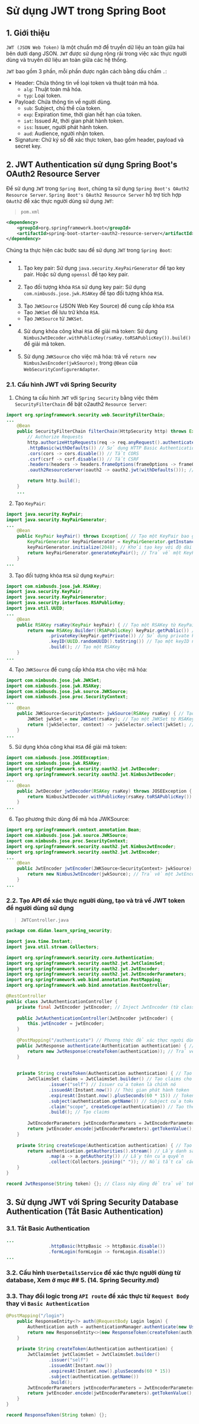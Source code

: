 # Sử dụng JWT trong Spring Boot
## 1. Giới thiệu
`JWT (JSON Web Token)` là một chuẩn mở để truyền dữ liệu an toàn giữa hai bên dưới dạng JSON. `JWT` được sử dụng rộng rãi trong việc xác thực người dùng và truyền dữ liệu an toàn giữa các hệ thống.

`JWT` bao gồm 3 phần, mỗi phần được ngăn cách bằng dấu chấm `.`:
- Header: Chứa thông tin về loại token và thuật toán mã hóa.
    + `alg`: Thuật toán mã hóa.
    + `typ`: Loại token.
- Payload: Chứa thông tin về người dùng.
    + `sub`: Subject, chủ thể của token.
    + `exp`: Expiration time, thời gian hết hạn của token.
    + `iat`: Issued At, thời gian phát hành token.
    + `iss`: Issuer, người phát hành token.
    + `aud`: Audience, người nhận token.
- Signature: Chữ ký số để xác thực token, bao gồm header, payload và secret key.

## 2. JWT Authentication sử dụng Spring Boot's OAuth2 Resource Server
Để sử dụng `JWT` trong `Spring Boot`, chúng ta sử dụng `Spring Boot's OAuth2 Resource Server`. `Spring Boot's OAuth2 Resource Server` hỗ trợ tích hợp `OAuth2` để xác thực người dùng sử dụng `JWT`:
> `pom.xml`
```xml
<dependency>
    <groupId>org.springframework.boot</groupId>
    <artifactId>spring-boot-starter-oauth2-resource-server</artifactId>
</dependency>
```
Chúng ta thực hiện các bước sau để sử dụng `JWT` trong `Spring Boot`:
- 1. Tạo key pair: Sử dụng `java.security.KeyPairGenerator` để tạo key pair. Hoặc sử dụng `openssl` để tạo key pair.
- 2. Tạo đối tượng khóa `RSA` sử dụng key pair: Sử dụng `com.nimbusds.jose.jwk.RSAKey` để tạo đối tượng khóa `RSA`.
- 3. Tạo `JWKSource` (JSON Web Key Source) để cung cấp khóa `RSA`
    + Tạo `JWKSet` để lưu trữ khóa `RSA`.
    + Tạo `JWKSource` từ `JWKSet`.
- 4. Sử dụng khóa công khai `RSA` để giải mã token: Sử dụng `NimbusJwtDecoder.withPublicKey(rsaKey.toRSAPublicKey()).build()` để giải mã token.
- 5. Sử dụng `JWKSource` cho việc mã hóa: trả về `return new NimbusJwsEncoder(jwkSource);` trong `@Bean` của `WebSecurityConfigurerAdapter`.

### 2.1. Cấu hình JWT với Spring Security
1. Chúng ta cấu hình `JWT` với `Spring Security` bằng việc thêm `SecurityFilterChain` để bật o2auth2 `Resource Server`:
```java
import org.springframework.security.web.SecurityFilterChain;
...
	@Bean
	public SecurityFilterChain filterChain(HttpSecurity http) throws Exception{ // Cấu hình JWT với Spring Security
		// Authorize Requests
		http.authorizeHttpRequests(req -> req.anyRequest().authenticated()) // Tất cả các request đều cần xác thực
		.httpBasic(withDefaults()) // Sử dụng HTTP Basic Authentication
		.cors(cors -> cors.disable()) // Tắt CORS
		.csrf(csrf -> csrf.disable()) // Tắt CSRF
		.headers(headers -> headers.frameOptions(frameOptions -> frameOptions.sameOrigin())) // X-Frame-Options: SAMEORIGIN
		.oauth2ResourceServer(oauth2 -> oauth2.jwt(withDefaults())); // Sử dụng JWT để xác thực người dùng khi truy cập vào các resource server (route API)

		return http.build();
	}
    ...
```

2. Tạo `KeyPair`:
```java
import java.security.KeyPair;
import java.security.KeyPairGenerator;
...
	@Bean
	public KeyPair keyPair() throws Exception{ // Tạo một KeyPair bao gồm public key và private key
		KeyPairGenerator keyPairGenerator = KeyPairGenerator.getInstance("RSA"); // Sử dụng thuật toán RSA
		keyPairGenerator.initialize(2048); // Khởi tạo key với độ dài 2048 bits
		return keyPairGenerator.generateKeyPair(); // Trả về một KeyPair
	}
...
```
3. Tạo đối tượng khóa `RSA` sử dụng `KeyPair`:
```java
import com.nimbusds.jose.jwk.RSAKey;
import java.security.KeyPair;
import java.security.KeyPairGenerator;
import java.security.interfaces.RSAPublicKey;
import java.util.UUID;
...
    @Bean
	public RSAKey rsaKey(KeyPair keyPair) { // Tạo một RSAKey từ KeyPair
		return new RSAKey.Builder((RSAPublicKey) keyPair.getPublic()) // Sử dụng public key
				.privateKey(keyPair.getPrivate()) // Sử dụng private key
				.keyID(UUID.randomUUID().toString()) // Tạo một keyID ngẫu nhiên
				.build(); // Tạo một RSAKey
	}
...
```
4. Tạo `JWKSource` để cung cấp khóa `RSA` cho việc mã hóa:
```java
import com.nimbusds.jose.jwk.JWKSet;
import com.nimbusds.jose.jwk.RSAKey;
import com.nimbusds.jose.jwk.source.JWKSource;
import com.nimbusds.jose.proc.SecurityContext;
...
    @Bean
	public JWKSource<SecurityContext> jwkSource(RSAKey rsaKey) { // Tạo một JWKSource từ RSAKey
		JWKSet jwkSet = new JWKSet(rsaKey); // Tạo một JWKSet từ RSAKey
		return (jwkSelector, context) -> jwkSelector.select(jwkSet); // Trả về một JWKSource
	}
...
```
5. Sử dụng khóa công khai `RSA` để giải mã token:
```java
import com.nimbusds.jose.JOSEException;
import com.nimbusds.jose.jwk.RSAKey;
import org.springframework.security.oauth2.jwt.JwtDecoder;
import org.springframework.security.oauth2.jwt.NimbusJwtDecoder;
...
	@Bean
	public JwtDecoder jwtDecoder(RSAKey rsaKey) throws JOSEException { // Tạo một JwtDecoder từ RSAKey để giải mã token JWT
		return NimbusJwtDecoder.withPublicKey(rsaKey.toRSAPublicKey()).build(); // Trả về một JwtDecoder
    }
...
```

6. Tạo phương thức dùng để mã hóa JWKSource:
```java
import org.springframework.context.annotation.Bean;
import com.nimbusds.jose.jwk.source.JWKSource;
import com.nimbusds.jose.proc.SecurityContext;
import org.springframework.security.oauth2.jwt.NimbusJwtEncoder;
import org.springframework.security.oauth2.jwt.JwtEncoder;
...
	@Bean
	public JwtEncoder jwtEncoder(JWKSource<SecurityContext> jwkSource) {
		return new NimbusJwtEncoder(jwkSource); // Trả về một JwtEncoder từ JWKSource, sử dụng NimbusJwtEncoder
	}
...
```

### 2.2. Tạo API để xác thực người dùng, tạo và trả về JWT token để người dùng sử dụng
> `JWTController.java`
```java
package com.didan.learn_spring_security;

import java.time.Instant;
import java.util.stream.Collectors;

import org.springframework.security.core.Authentication;
import org.springframework.security.oauth2.jwt.JwtClaimsSet;
import org.springframework.security.oauth2.jwt.JwtEncoder;
import org.springframework.security.oauth2.jwt.JwtEncoderParameters;
import org.springframework.web.bind.annotation.PostMapping;
import org.springframework.web.bind.annotation.RestController;

@RestController
public class JwtAuthenticationController {
	private final JwtEncoder jwtEncoder; // Inject JwtEncoder (từ class JWTSecurityConfig) vào JwtAuthenticationController để mã hóa token JWT
	
	public JwtAuthenticationController(JwtEncoder jwtEncoder) {
		this.jwtEncoder = jwtEncoder;
	}
	
	@PostMapping("/authenticate") // Phương thức để xác thực người dùng, lấy token sau khi xác thực
	public JwtResponse authenticate(Authentication authentication) { // Authentication là một interface, nó chứa thông tin về người dùng sau khi xác thực Basic Authentication
		return new JwtResponse(createToken(authentication)); // Trả về token sau khi xác thực
	}
	
	
	private String createToken(Authentication authentication) { // Tạo token JWT từ thông tin người dùng sau khi xác thực
		JwtClaimsSet claims = JwtClaimsSet.builder() // Tạo claims cho token JWT
				.issuer("self") // Issuer của token là chính nó
				.issuedAt(Instant.now()) // Thời gian phát hành token
				.expiresAt(Instant.now().plusSeconds(60 * 15)) // Token hết hạn sau 15 phút
				.subject(authentication.getName()) // Subject của token là username của người dùng (có thể lấy bằng cáhc autthentication.getPricipal());
				.claim("scope", createScope(authentication)) // Tạo thêm trường tùy chỉnh trong body payload của token JWT, ở đây là scope
				.build(); // Tạo claims
		
		JwtEncoderParameters jwtEncoderParameters = JwtEncoderParameters.from(claims); // Tạo JwtEncoderParameters từ claims vừa tạo
		return jwtEncoder.encode(jwtEncoderParameters).getTokenValue(); // Mã hóa token JWT từ JwtEncoderParameters và trả về token
	}
	
	private String createScope(Authentication authentication) { // Tạo scope từ thông tin người dùng sau khi xác thực
		return authentication.getAuthorities().stream() // Lấy danh sách các quyền của người dùng sau khi xác thực
				.map(a -> a.getAuthority()) // Lấy tên của quyền
				.collect(Collectors.joining(" ")); // Nối tất cả các tên quyền lại với nhau và ngăn cách bằng dấu cách
	}
}

record JwtResponse(String token) {}; // Class này dùng để trả về token sau khi xác thực, sử dụng record để tạo class với constructor tự động
```
## 3. Sử dụng JWT với Spring Security Database Authentication (Tắt Basic Authentication)
### 3.1. Tắt Basic Authentication
```java
...
				.httpBasic(httpBasic -> httpBasic.disable())
				.formLogin(formLogin -> formLogin.disable())
...
```

### 3.2. Cấu hình `UserDetailsService` để xác thực người dùng từ database, Xem ở mục ## 5. (14. Spring Security.md)

### 3.3. Thay đổi logic trong `API route` để xác thực từ `Request Body` thay vì `Basic Authentication`
```java
@PostMapping("/login")
	public ResponseEntity<?> auth(@RequestBody Login login) {
		Authentication auth = authenticationManager.authenticate(new UsernamePasswordAuthenticationToken(login.getUsername(), login.getPassword())); // Xác thực người dùng từ database thay vì Basic Authentication (Sau khi đã Custom UserDetailsService)
		return new ResponseEntity<>(new ResponseToken(createToken(auth)), HttpStatus.ACCEPTED); // Trả về token sau khi xác thực
	}
	
	private String createToken(Authentication authentication) {
		JwtClaimsSet jwtClaimsSet = JwtClaimsSet.builder()
				.issuer("self")
				.issuedAt(Instant.now())
				.expiresAt(Instant.now().plusSeconds(60 * 15))
				.subject(authentication.getName())
				.build();
		JwtEncoderParameters jwtEncoderParameters = JwtEncoderParameters.from(jwtClaimsSet);
		return jwtEncoder.encode(jwtEncoderParameters).getTokenValue();
	}
}

record ResponseToken(String token) {};
```
